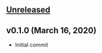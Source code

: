 <a name="unreleased"></a>
## [Unreleased]



<a name="v0.1.0"></a>
## v0.1.0 (March 16, 2020)

- Initial commit


[Unreleased]: https://github.com/spotinst/terraform-spotinst-ocean-eks/compare/v0.1.0...HEAD
